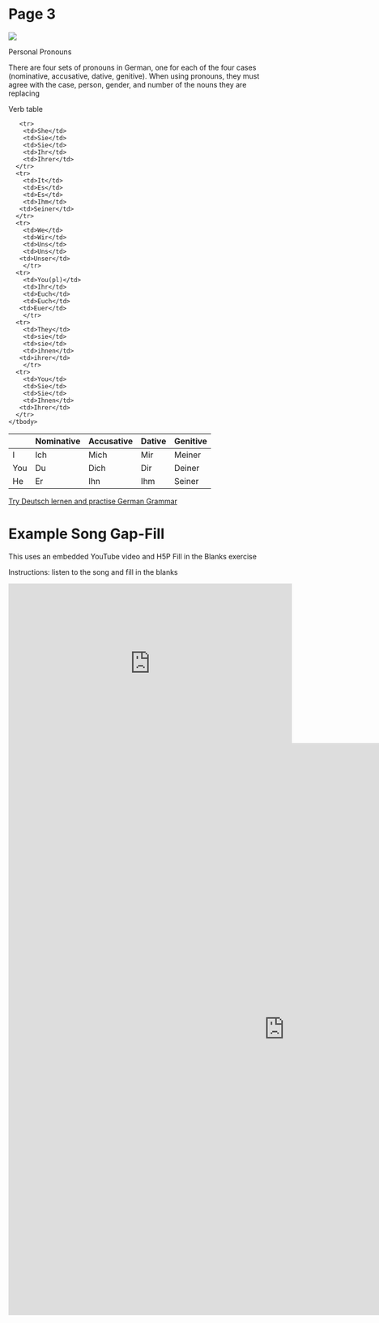 <h1>Page 3</h1>
<div class="row">
<div class="col-sm-6">
<p><img src="https://cdn.pixabay.com/photo/2017/09/29/17/16/teacher-2799822_640.jpg"width:100%"></p>
<p>Personal Pronouns</p>
</div>
<div class="col-sm-6">
<p>There are four sets of pronouns in German, one for each of the four cases (nominative, accusative, dative, genitive). When using pronouns, they must agree with the case, person, gender, and number of the nouns they are replacing</p>
</div>
</div>
 <div class="col-sm-6">
 <p>Verb table</p>
  <table class="table table-striped">
    <thead>
      <tr>
        <th></th>
        <th>Nominative</th>
        <th>Accusative</th>
        <th>Dative</th>
       <th>Genitive</th>
      </tr>
    </thead>
    <tbody>
      <tr>
        <td>I</td>
        <td>Ich</td>
        <td>Mich</td>
        <td>Mir</td>
       <td>Meiner</td>
      </tr>
      <tr>
        <td>You</td>
        <td>Du</td>
        <td>Dich</td>
        <td>Dir</td>
       <td>Deiner</td>
      </tr>
      <tr>
        <td>He</td>
        <td>Er</td>
        <td>Ihn</td>
        <td>Ihm</td>
       <td>Seiner</td>
      </tr>
      
       <tr>
        <td>She</td>
        <td>Sie</td>
        <td>Sie</td>
        <td>Ihr</td>
        <td>Ihrer</td>
      </tr>
      <tr>
        <td>It</td>
        <td>Es</td>
        <td>Es</td>
        <td>Ihm</td>
       <td>Seiner</td>
      </tr>
      <tr>
        <td>We</td>
        <td>Wir</td>
        <td>Uns</td>
        <td>Uns</td>
       <td>Unser</td>
        </tr>
      <tr>
        <td>You(pl)</td>
        <td>Ihr</td>
        <td>Euch</td>
        <td>Euch</td>
       <td>Euer</td>
        </tr>
      <tr>
        <td>They</td>
        <td>sie</td>
        <td>sie</td>
        <td>ihnen</td>
       <td>ihrer</td>
        </tr>
      <tr>
        <td>You</td>
        <td>Sie</td>
        <td>Sie</td>
        <td>Ihnen</td>
       <td>Ihrer</td>
      </tr>
    </tbody>
  </table>
  
</div>
</div>


<p><a href="https://www.deutsch-lernen.com/learn-german-online/beginners/summary.php">Try Deutsch lernen and practise German Grammar</a></p>

<h1>Example Song Gap-Fill</h1>
<p>This uses an embedded YouTube video and H5P Fill in the Blanks exercise</p>
<p>Instructions: listen to the song and fill in the blanks</p>
<iframe width="560" height="315" src="https://www.youtube.com/embed/3ryohiCVq3M" title="YouTube video player" frameborder="0" allow="accelerometer; autoplay; clipboard-write; encrypted-media; gyroscope; picture-in-picture" allowfullscreen></iframe>

<iframe src="https://h5p.org/h5p/embed/1241134" width="1090" height="1129" frameborder="0" allowfullscreen="allowfullscreen" allow="geolocation *; microphone *; camera *; midi *; encrypted-media *" title="Fill in the Blanks"></iframe><script src="https://h5p.org/sites/all/modules/h5p/library/js/h5p-resizer.js" charset="UTF-8"></script>
